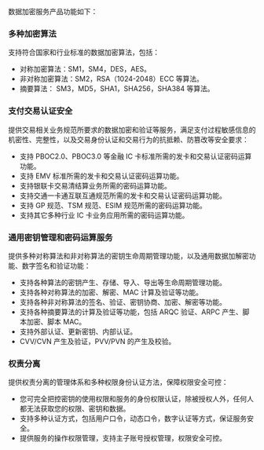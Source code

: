 数据加密服务产品功能如下：
### 多种加密算法
支持符合国家和行业标准的数据加密算法，包括：
 - 对称加密算法：SM1，SM4，DES，AES。
 - 非对称加密算法：SM2，RSA（1024-2048）ECC 等算法。
 - 摘要算法： SM3，MD5，SHA1，SHA256，SHA384 等算法。
 
### 支付交易认证安全
提供交易相关业务规范所要求的数据加密和验证等服务，满足支付过程敏感信息的机密性、完整性，以及交易身份认证和交易行为的抗抵赖、防篡改等安全要求：
 - 支持 PBOC2.0、PBOC3.0 等金融 IC 卡标准所需的发卡和交易认证密码运算功能。
 - 支持 EMV 标准所需的发卡和交易认证密码运算功能。
 - 支持银联卡交易清结算业务所需的密码运算功能。
 - 支持交通一卡通互联互通规范所需的发卡和交易认证密码运算功能。
 - 支持 GP 规范、TSM 规范、ESIM 规范所需的密码运算功能。
 - 支持其它多种行业 IC 卡业务应用所需的密码运算功能。
 
### 通用密钥管理和密码运算服务
提供多种对称算法和非对称算法的密钥生命周期管理功能，以及通用数据加解密功能、数字签名和验证功能：
 - 支持各种算法的密钥产生、存储、导入、导出等生命周期管理功能。
 - 支持各种对称算法的加密、解密、MAC 计算及验证等功能。
 - 支持各种非对称算法的签名、验证、密钥协商、加密、解密等功能。
 - 支持各种摘要算法的计算及验证等功能，包括 ARQC 验证、ARPC 产生、脚本加密、脚本 MAC。
 - 支持外部认证、更新密钥、内部认证。
 - CVV/CVN 产生及验证，PVV/PVN 的产生及校验。
 
### 权责分离
提供权责分离的管理体系和多种权限身份认证方法，保障权限安全可控：
 - 您可完全把控密钥的使用权限和服务的身份权限认证，除被授权人外，任何人都无法获取您的权限、密钥和数据。
 - 支持多种认证方式，包括用户口令，动态口令，数字认证等方式，保证服务安全。
 - 提供服务的操作权限管理，支持主子账号授权管理，权限安全可控。
